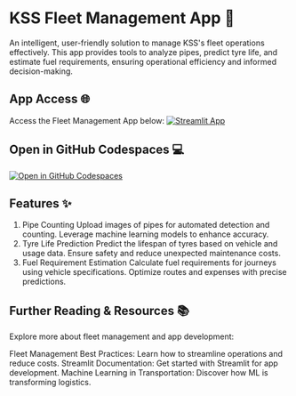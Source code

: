 # KSS Fleet Management App 🚗 

An intelligent, user-friendly solution to manage KSS's fleet operations effectively. This app provides tools to analyze pipes, predict tyre life, and estimate fuel requirements, ensuring operational efficiency and informed decision-making.

## App Access 🌐

Access the Fleet Management App below:
[![Streamlit App](https://static.streamlit.io/badges/streamlit_badge_black_white.svg)](https://app-fleet.streamlit.app/)

## Open in GitHub Codespaces 💻

[![Open in GitHub Codespaces](https://github.com/codespaces/badge.svg)](https://codespaces.new/streamlit/app-starter-kit?quickstart=1)

## Features ✨
  1. Pipe Counting
  Upload images of pipes for automated detection and counting.
  Leverage machine learning models to enhance accuracy.
  2. Tyre Life Prediction
  Predict the lifespan of tyres based on vehicle and usage data.
  Ensure safety and reduce unexpected maintenance costs.
  3. Fuel Requirement Estimation
  Calculate fuel requirements for journeys using vehicle specifications.
  Optimize routes and expenses with precise predictions.
  
## Further Reading & Resources 📚
  Explore more about fleet management and app development:

Fleet Management Best Practices: Learn how to streamline operations and reduce costs.
Streamlit Documentation: Get started with Streamlit for app development.
Machine Learning in Transportation: Discover how ML is transforming logistics.
